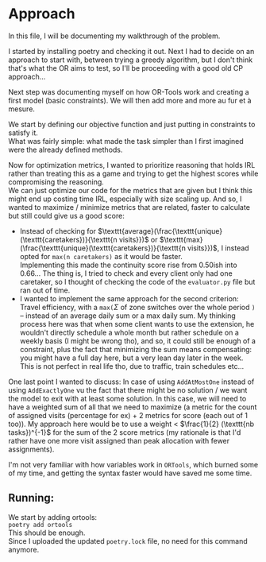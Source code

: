 # Approach

In this file, I will be documenting my walkthrough of the problem.

I started by installing poetry and checking it out. Next I had to decide on an approach to start with, between trying a greedy algorithm, but I don't think that's what the OR aims to test, so I'll be proceeding with a good old CP approach...

Next step was documenting myself on how OR-Tools work and creating a first model (basic constraints). We will then add more and more au fur et à mesure.

We start by defining our objective function and just putting in constraints to satisfy it.  
What was fairly simple: what made the task simpler than I first imagined were the already defined methods.

Now for optimization metrics, I wanted to prioritize reasoning that holds IRL rather than treating this as a game and trying to get the highest scores while compromising the reasoning.  
We can just optimize our code for the metrics that are given but I think this might end up costing time IRL, especially with size scaling up. And so, I wanted to maximize / minimize metrics that are related, faster to calculate but still could give us a good score:  
- Instead of checking for $\texttt{average}(\frac{\texttt{unique}(\texttt{caretakers})}{\texttt{n visits}})$ or $\texttt{max}(\frac{\texttt{unique}(\texttt{caretakers})}{\texttt{n visits}})$, I instead opted for $\texttt{max(n caretakers)}$ as it would be faster.  
Implementing this made the continuity score rise from 0.50ish into 0.66... The thing is, I tried to check and every client only had one caretaker, so I thought of checking the code of the `evaluator.py` file but ran out of time.  
- I wanted to implement the same approach for the second criterion: Travel efficiency, with a $\texttt{max(}\Sigma$ of zone switches over the whole period $\texttt{)}$ – instead of an average daily sum or a max daily sum. My thinking process here was that when some client wants to use the extension, he wouldn't directly schedule a whole month but rather schedule on a weekly basis (I might be wrong tho), and so, it could still be enough of a constraint, plus the fact that minimizing the sum means compensating: you might have a full day here, but a very lean day later in the week. This is not perfect in real life tho, due to traffic, train schedules etc...

One last point I wanted to discuss: In case of using `AddAtMostOne` instead of using `AddExactlyOne` vu the fact that there might be no solution / we want the model to exit with at least some solution. In this case, we will need to have a weighted sum of all that we need to maximize (a metric for the count of assigned visits (percentage for ex) + 2 metrics for score (each out of 1 too)). My approach here would be to use a weight $<$ $\frac{1}{2} (\texttt{nb tasks})^{-1}$ for the sum of the 2 score metrics (my rationale is that I'd rather have one more visit assigned than peak allocation with fewer assignments).

I'm not very familiar with how variables work in `ORTools`, which burned some of my time, and getting the syntax faster would have saved me some time.

## Running:

We start by adding ortools:  
`poetry add ortools`  
This should be enough.  
Since I uploaded the updated `poetry.lock` file, no need for this command anymore.
